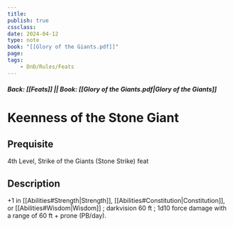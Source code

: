 ```yaml
---
title:
publish: true
cssclass:
date: 2024-04-12
type: note
book: "[[Glory of the Giants.pdf]]"
page: 
tags:
    - DnD/Rules/Feats
---
```


##### Back: [[Feats]] || Book: [[Glory of the Giants.pdf|Glory of the Giants]]

# Keenness of the Stone Giant


## Prequisite 
4th Level, Strike of the Giants (Stone Strike) feat

## Description
+1 in [[Abilities#Strength|Strength]], [[Abilities#Constitution|Constitution]], or [[Abilities#Wisdom|Wisdom]] ; darkvision 60 ft ; 1d10 force damage with a range of 60 ft + prone (PB/day).